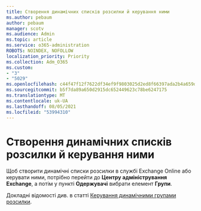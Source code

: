```yaml
---
title: Створення динамічних списків розсилки й керування ними
ms.author: pebaum
author: pebaum
manager: scotv
ms.audience: Admin
ms.topic: article
ms.service: o365-administration
ROBOTS: NOINDEX, NOFOLLOW
localization_priority: Priority
ms.collection: Adm_O365
ms.custom:
- "3"
- "5029"
ms.openlocfilehash: c44f47f12f7622df34ef9f9803025d2ed8f66397ada2b4a659df9b4d2dc75781
ms.sourcegitcommit: b5f7da89a650d2915dc652449623c78be6247175
ms.translationtype: MT
ms.contentlocale: uk-UA
ms.lasthandoff: 08/05/2021
ms.locfileid: "53994310"
---
```

# <a name="creating-and-managing-dynamic-distribution-lists"></a>Створення динамічних списків розсилки й керування ними

Щоб створити динамічні списки розсилки в службі Exchange Online або керувати ними, потрібно перейти до **Центру адміністрування Exchange**, а потім у пункті **Одержувачі** вибрати елемент **Групи**.

Докладні відомості див. в статті [Керування динамічними групами розсилки](https://docs.microsoft.com/exchange/recipients-in-exchange-online/manage-dynamic-distribution-groups/manage-dynamic-distribution-groups).
